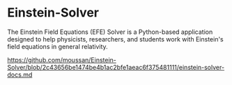 # Einstein-Solver
The Einstein Field Equations (EFE) Solver is a Python-based application designed to help physicists, researchers, and students work with Einstein's field equations in general relativity.

https://github.com/moussan/Einstein-Solver/blob/2c43656be1474be4b1ac2bfe1aeac6f375481111/einstein-solver-docs.md
